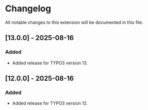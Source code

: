 # Changelog
All notable changes to this extension will be documented in this file.

## [13.0.0] - 2025-08-16
### Added
- Added release for TYPO3 version 13.

## [12.0.0] - 2025-08-16
### Added
- Added release for TYPO3 version 12.
